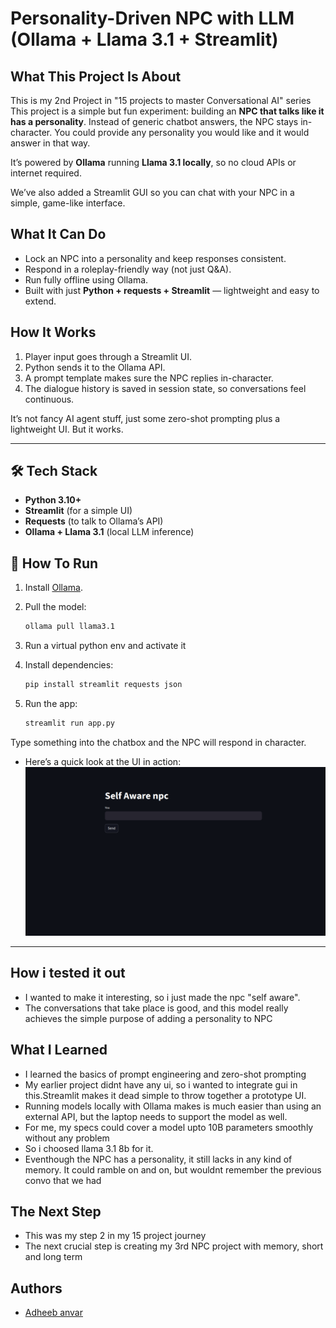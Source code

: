 # Personality-Driven NPC with LLM (Ollama + Llama 3.1 + Streamlit)

## What This Project Is About

This is my 2nd Project in "15 projects to master Conversational AI" series
This project is a simple but fun experiment: building an **NPC that talks like it has a personality**.
Instead of generic chatbot answers, the NPC stays in-character. You could provide any personality you would like and it would answer in that way.

It’s powered by **Ollama** running **Llama 3.1 locally**, so no cloud APIs or internet required.

We’ve also added a Streamlit GUI so you can chat with your NPC in a simple, game-like interface.

## What It Can Do

- Lock an NPC into a personality and keep responses consistent.
- Respond in a roleplay-friendly way (not just Q\&A).
- Run fully offline using Ollama.
- Built with just **Python + requests + Streamlit** — lightweight and easy to extend.

## How It Works

1. Player input goes through a Streamlit UI.
2. Python sends it to the Ollama API.
3. A prompt template makes sure the NPC replies in-character.
4. The dialogue history is saved in session state, so conversations feel continuous.

It’s not fancy AI agent stuff, just some zero-shot prompting plus a lightweight UI. But it works.

---

## 🛠️ Tech Stack

- **Python 3.10+**
- **Streamlit** (for a simple UI)
- **Requests** (to talk to Ollama’s API)
- **Ollama + Llama 3.1** (local LLM inference)

## 🚀 How To Run

1. Install [Ollama](https://ollama.ai).
2. Pull the model:

   ```bash
   ollama pull llama3.1
   ```

3. Run a virtual python env and activate it

4. Install dependencies:

   ```bash
   pip install streamlit requests json
   ```

5. Run the app:

   ```bash
   streamlit run app.py
   ```

Type something into the chatbox and the NPC will respond in character.

- Here’s a quick look at the UI in action:
  ![Personality NPC Dialogue System  Demo](images/picture1.png)

---

## How i tested it out

- I wanted to make it interesting, so i just made the npc "self aware".
- The conversations that take place is good, and this model really achieves the simple purpose of adding a personality to NPC

## What I Learned

- I learned the basics of prompt engineering and zero-shot prompting
- My earlier project didnt have any ui, so i wanted to integrate gui in this.Streamlit makes it dead simple to throw together a prototype UI.
- Running models locally with Ollama makes is much easier than using an external API, but the laptop needs to support the model as well.
- For me, my specs could cover a model upto 10B parameters smoothly without any problem
- So i choosed llama 3.1 8b for it.
- Eventhough the NPC has a personality, it still lacks in any kind of memory. It could ramble on and on, but wouldnt remember the previous convo that we had

## The Next Step

- This was my step 2 in my 15 project journey
- The next crucial step is creating my 3rd NPC project with memory, short and long term

## Authors

- [Adheeb anvar](https://www.github.com/adheeb2)
